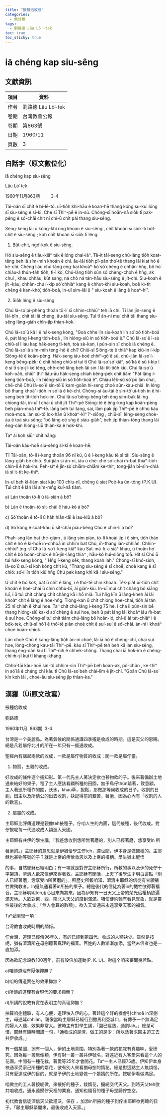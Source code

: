 ```yaml
---
title: "掖種佮收成"
categories:
  - 無分類
tags:
  - 劉路德 Lâu Lō͘-tek
toc: true
toc_sticky: true
---
```


# iā chéng kap siu-sêng

## 文獻資訊

| 項目 | 資料 |
|---|---|
| 作者 | 劉路德 Lâu Lō͘-tek |
| 卷期 | 台灣教會公報 |
| 卷期 | 第863號 |
| 日期 | 1960/11 |
| 頁數 | 3 |

## 白話字（原文數位化）

iā chéng kap siu-sêng

Lâu Lō͘-tek

1960年11月863期         3-4

Tâi-oân sī chi̍t ê bí-lē-tó. uī-tio̍h khì-hāu ê koan-hē thang kóng sù-kuì lóng sī siu-sêng ê sî-kî. Che sī Thiⁿ-pē ê in-sù. Chóng-sī hoān-nā sio̍k tī pak-pêng ê só͘-chāi chi̍t nî chí-ū chi̍t pái thang siu-sêng.

Sèng-keng lāi ū kóng-khí nn̄g khoán ê siu-sêng , chi̍t khoán sī sio̍k-tī bu̍t-chit ê siu-sêng ; koh chi̍t khoán sī sio̍k tī lêng.

1. Bu̍t-chit, ngó͘-kok ê siu-sêng.

Hó siu-sêng ê tiâu-kiāⁿ ta̍k ê lóng chai-iáⁿ. Tē-it tāi-seng chú-lâng tio̍h koat-tēng beh iā sím-mi̍h khoán ê chí. āu-lâi tio̍h pī-pān thó͘-tē thang lâi kiat hó ê ké-chí. Chèng liáu chú-lâng eng-kai khoàⁿ-kò͘ só͘ chèng ê chhân-hn̂g, bô hō͘ chiáu-á thún-ta̍h tio̍h, tì-ì kò͘, Chú-lâng tio̍h sûn só͘ chèng-choh ê hn̂g, ak chuí , khau chháu, ku̍t sang, ná chò ná tán-hāu siu-sêng ê ji̍t-chí. Siu-koah ê ji̍t -kàu, chhân-chú í-ki̍p só͘ chhiàⁿ kang ê chhut-khì siu-koah, boē kì-tit chêng ê kan-khó͘, tio̍h-boâ, in-uī sim-lāi ū " siu-koah ê lâng ê hoaⁿ-hí".

2. Sio̍k lêng ê siu-sêng.

Chú Iâ-so͘ pí-phêng thoân tō-lí sī chhin-chhiūⁿ teh iā chí. Tī lán jîn-seng ê lāi-bīn , chit tāi iā chéng, āu-tāi siu-sêng. Tuì tī án-ni muí chi̍t tāi thang siu-sêng lâng-gia̍h chìn-ji̍p thian-kok.

Chú Iâ-so͘ ū kā I ê ha̍k-seng kóng, "Goá chhe lín siu-koah lín só͘ bô tio̍h-boâ ê, pa̍t lâng í-keng tio̍h-boâ , lín hióng-siū in só͘ tio̍h-boâ ê." Chú Iâ-so͘ ê ì-sù chiū-sī I iáu kap ha̍k-seng tī-teh, toà sè-kan, i pún-sin sī choè iā chéng ê. Chú Iâ-so͘ iā sím-mi̍h téng-hō ê chí? Chiū-sī Siōng-tè ê thiàⁿ kap kiù-in í-ki̍p Siōng-tè ê koân-pèng. Ha̍k-seng iáu-boē chhíⁿ-gō͘ ê sū, chū-jiân Iâ-so͘ í-keng bêng-pe̍k; ū chi̍t hāng chiū-sī tuì tī Chú Iâ-so͘ só͘ kiâⁿ, só͘ kà ê sū í-ki̍p I ê sí tī si̍p-jī-kè téng, chē-chē lâng beh lâi sìn I lâi tit-tio̍h kiù. Chú Iâ-so͘ ū koh-oa̍h, chiūⁿ thiⁿ liáu-āu ha̍k-seng chiah bêng-pe̍k chit tiám "Pa̍t lâng í-keng tio̍h-boâ, lín hióng-siū in só͘ tio̍h-boâ ê". Chiàu le̍k-sú só͘ pò lán chai, chē-chē Chú Iâ-so͘ ê sìn-tô͘ ū kam-goān hi-seng choè sûn-kàu-chiá. In lóng bô thang khoàⁿ-tio̍h in só͘ iā ê ké-chí. Chóng-sī āu-tāi ê sìn-tô͘ uī-tio̍h in ê hi-seng beh tit-tio̍h hok-im. Chú Iâ-so͘ bêng-bêng teh ēng sim-ba̍k lâi ǹg chiong-lâi, in-uī I chai ū chi̍t ji̍t Thiⁿ-pē Siōng-tè ê êng-kng kap koân-pèng beh piàn-moá thiⁿ-tē. lâng beh tuì tang, sai, lâm pak ji̍p Thiⁿ-pē ê chhù kàu moá-moá. lán sù-tô͘ Iok-hān ū khoàⁿ-kìⁿ īⁿ-siōng , chiū-sī  lêng-sèng choè-āu ê toā siu-sêng; "bô lâng oē sǹg ê siàu-gia̍h", beh ji̍p thian-tông thang lâi éng-oán hióng-siū thian-ka ê hok-khì.

Taⁿ ài koh siūⁿ chi̍t hāng:

Tâi-oân kàu-hoē siu-sêng sî-kî ê koan-hē.

Tī Tâi-oân, tō-lí í-keng thoân 96 nî kú, ū ê í-keng kàu tē sì tāi. Siu-sêng ê lâng-gia̍h bē chió. Sui-jiân sī án-ni, iáu ū chē-chē só͘-chāi m̄-bat thiaⁿ-tio̍h chin-lí ê hok-im. Peh-sìⁿ ê jîn-sò͘ chiām-chiām ke-thiⁿ, tong-jiân bī-sìn-chiá iā sī it-ti̍t ke-thiⁿ.

In-uī beh kì-liām siat kàu 100 chiu-nî, chêng ū siat Poē-ka ūn-tōng (P.K.U). Tuì chit ê lán lâi sím-mn̄g kuí-nā tiám.

a) Lán thoân tō-lí ū ià-siān á bô?

b) Lán ê thoân-tō si̍t-chāi ê hāu-kó  á bó?

c) Só͘ thoân ê tō-lí ū ha̍h hiān-tāi ê iau-kiû á bô?

d) Só͘ kóng ê soat-kàu ū si̍t-chāi piáu-bêng Chú ê chin-lí á bô?

Phah-sǹg lán bat thé-giām , ū lâng sim piān, tō-lí khoài ji̍p i ê sim, tio̍h thàn chit ê hó ê ki-hoē ín-chhoā in chhim bat Chú, m̄-thang iân-chhiân. Chhin-chhiūⁿ tng-sî Chú Iâ-so͘ í-keng kiâⁿ kàu Sat-má-lī-a siâⁿ kháu, ū thoân hō͘ chi̍t ê bô boán-chiok ê hū-jîn-lâng thiaⁿ , hāu-kó hui-siông toā. Hit sî Chú ū tuì ha̍k-seng kóng, " Hn̂g í-keng se̍k, thang koah lah." Chóng-sī khó-sioh, Iâ-so͘ ū suî-sî koh kóng chi̍t kù, "Thang siu-sêng ê sī choē, choè kang ê sī chió: só͘-í lín tio̍h kiû hn̂g Chú pek kang khì kā I siu-sêng."

Ū chi̍t ê bó͘ kok, bat ū chi̍t ê lâng, i ê thó͘-tē chin khoah. Te̍k-pia̍t uī-tio̍h chi̍t khoán ê hoe-chai ū chin chhù-bī, ài gián-kiù. In-uī muí chi̍t châng bô siāng luī, i ū tuì chi̍t châng chi̍t châng kā i hō miâ. Tuì hn̄g kīn ū lâng-kheh ài lâi khoàⁿ chit ê lâng ê hoe-hn̂g. Tiong-kan ū chi̍t chióng hoe-chai, tio̍h ài tán 25 nî chiah ē khui hoe. Taⁿ chi̍t chú-lâng í-keng 75 hè. I cha ii pún-sin bē thang hióng-siū ka-kī só͘ chèng ê suí hoe, beh ū pa̍t lâng lâi khoàⁿ iáu m̄-bat ê suí hoe. Chóng-sī tuì chit tiám chú-lâng bô hoân-ló, chí-ū ài ta̍t-chiâⁿ i ê bo̍k-tek, chiū-sī hō͘ i ê thó͘-tē piàn choè chi̍t ê suí-suí ê só͘-chāi. án-ni i khoàⁿ choè boán-chiok.

Lán choè Chú ê kang-lâng tio̍h án-ni choè, lâi iā hó ê chéng-chí, chai suí hoe, lóng-chóng kau-tāi Thiⁿ-pē. kàu sî Thiⁿ-pē teh beh kā lán siu-sêng, thang éng-oán kui tī Thiⁿ-nih ê chhek-chhng. Thang chai iā hok-im ê chéng-chí m̄-sī kui tī khang-khang.

Chho͘-tāi kàu-hoē sìn-tô͘ chhim-sìn Thiⁿ-pē beh koàn-ak, pó-chûn , ke-thiⁿ in só͘ iā ê chéng chí kàu tī Chú Iâ-so͘ beh chài-lîm ê ji̍t-chí. "Goān Chú Iâ-so͘ kín koh lâi , choè-āu siu-sêng ji̍p thian-ka."

## 漢羅（Ùi原文改寫）

掖種佮收成

劉路德

1960年11月  863期  3-4

台灣是一个美麗島。為著氣候的關係通講四季攏是收成的時期。這是天父的恩賜。總是凡若屬佇北爿的所在一年只有一擺通收成。

聖經內有講起兩款的收成，一款是屬佇物質的收成；閣一款是屬佇靈。

1. 物質，五穀的收成。

好收成的條件逐个攏知影。第一代先主人著決定欲也甚物款的子。後來著備辦土地通來結好的果子。種了主人應該看顧所種的田園，無予鳥仔thún踏著，致意顧，主人著巡所種作的園，沃水，khau草，掘鬆，那做那等候收成的日子。收割的日到，田主以及所倩公的出去收割，袂記得前的艱苦，著磨，因為心內有「收割的人的歡喜」。

2. 屬靈的收成。

主耶穌比評傳道理是親像teh掖種子。佇咱人生的內面，這代掖種，後代收成。對佇按呢每一代通收成人額進入天國。

主耶穌有共伊的學生講，「我差恁收割恁所無著磨的，別人已經著磨，恁享受in 所

著磨的。」主耶穌的意思就是伊猶佮學生佇teh，蹛世間，伊本身是做掖種的。主耶穌也甚物等號的子？就是上帝的疼佮救恩以及上帝的權柄。學生猶未醒悟

的事，自然耶穌已經明白；有一項就是對佇主耶穌所行，所教的事以及伊的死佇十字架頂，濟濟人欲來信伊來得著救。主耶穌有閣活，上天了後學生才明白這點「別人已經著磨，恁享受in所著磨的」。照歷史所報咱知，濟濟主耶穌的信徒有甘願犧牲做殉教者。In攏無通看著in所掖的果子。總是後代的信徒為著in的犧牲欲得著福音。主耶穌明明teh用心目來向將來，因為伊知有一日天父上帝的榮光佮權柄欲遍滿天地。人欲對東，西，南北入天父的厝到滿滿。咱使徒約翰有看見異象，就是靈性最後的大收成；「無人會算的數額」，欲入天堂通來永遠享受天家的福氣。

Taⁿ愛閣想一項：

台灣教會收成時期的關係。

佇台灣，道理已經傳96年久，有的已經到第四代。收成的人額袂少。雖然是按呢，猶有濟濟所在毋捌聽著真理的福音。百姓的人數漸漸加添，當然未信者也是一直加添。

因為欲記念設教100週年，前有設倍加運動(P. K. U)。對這个咱來審問幾若點。

a)咱傳道理有厭倦抑無？

b)咱的傳道實在的效果抑無？

c)所傳的道理有合現代的要求抑無？

d)所講的說教有實在表明主的真理抑無？

拍算咱捌體驗，有人心便，道理快入伊的心，著趁這个好的機會引chhoā in深捌主，毋通延chhiân。親像當時主耶穌已經行到撒馬利亞城口，有傳予一个無滿足的婦人人聽，效果非常大。彼時主有對學生講，「園已經熟，通割lah。」總是可惜，耶穌有隨時閣講一句，「通收成的是濟，做工的是少：所以恁著求園主迫工去共伊收成。」

有一個某國，捌有一個人，伊的土地真闊。特別為著一款的花栽有真趣味，愛研究。因為每一叢無像類，伊有對一叢一叢共伊號名。對遠近有人客愛來看這个人的花園。中間有一種花栽，著愛等25年才會開花。Taⁿ一主人已經75歲。伊知伊本身袂通享受家己所種的媠花，欲有別人來看猶毋捌的媠花。總是對這點主人無煩惱，只有愛達成伊的目的，就是予伊的土地變做一个媠媠的所在。按呢伊看做滿足。

咱做主的工人著按呢做，來掖好的種子，栽媠花，攏總交代天父。到時天父teh欲共咱收成，通永遠歸佇天裡的粟倉。通知也福音的種子毋是歸佇空空。

初代教會信徒深信天父欲灌沃，保存 ，加添in所掖的種子到佇主耶穌欲再臨的日子。「願主耶穌緊閣來，最後收成入天家。」
